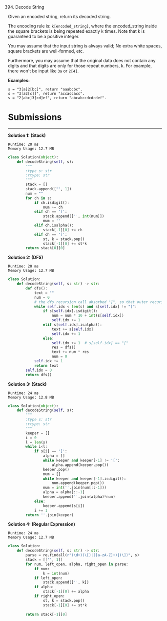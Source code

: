 394. Decode String

Given an encoded string, return its decoded string.

The encoding rule is: `k[encoded_string]`, where the encoded_string inside the square brackets is being repeated exactly k times. Note that k is guaranteed to be a positive integer.

You may assume that the input string is always valid; No extra white spaces, square brackets are well-formed, etc.

Furthermore, you may assume that the original data does not contain any digits and that digits are only for those repeat numbers, k. For example, there won't be input like `3a` or `2[4]`.

**Examples:**
```
s = "3[a]2[bc]", return "aaabcbc".
s = "3[a2[c]]", return "accaccacc".
s = "2[abc]3[cd]ef", return "abcabccdcdcdef".
```

# Submissions
---
**Solution 1: (Stack)**
```
Runtime: 20 ms
Memory Usage: 12.7 MB
```
```python
class Solution(object):
    def decodeString(self, s):
        """
        :type s: str
        :rtype: str
        """
        stack = []
        stack.append(["", 1])
        num = ""
        for ch in s:
            if ch.isdigit():
                num += ch
            elif ch == '[':
                stack.append(['', int(num)])
                num = ''
            elif ch.isalpha():
                stack[-1][0] += ch
            elif ch == ']':
                st, k = stack.pop()
                stack[-1][0] += st*k
        return stack[0][0]
```

**Solution 2: (DFS)**
```
Runtime: 20 ms
Memory Usage: 12.7 MB
```
```python
class Solution:
    def decodeString(self, s: str) -> str:
        def dfs():
            text = ""
            num = 0
            # the dfs recursion call absorbed "]", so that outer recursion can continue
            while self.idx < len(s) and s[self.idx] != "]":
                if s[self.idx].isdigit():
                    num = num * 10 + int(s[self.idx])
                    self.idx += 1
                elif s[self.idx].isalpha():
                    text += s[self.idx]
                    self.idx += 1
                else:
                    self.idx += 1  # s[self.idx] == "["
                    res = dfs()
                    text += num * res
                    num = 0
            self.idx += 1
            return text
        self.idx = 0
        return dfs()
```

**Solution 3: (Stack)**
```
Runtime: 24 ms
Memory Usage: 12.8 MB
```
```python
class Solution(object):
    def decodeString(self, s):
        """
        :type s: str
        :rtype: str
        """
        keeper = []
        i = 0
        l = len(s)
        while i<l:
            if s[i] == ']':
                alpha = []
                while keeper and keeper[-1] != '[':
                    alpha.append(keeper.pop())
                keeper.pop()
                num = []
                while keeper and keeper[-1].isdigit():
                    num.append(keeper.pop())
                num = int(''.join(num[::-1]))
                alpha = alpha[::-1]
                keeper.append(''.join(alpha)*num)
            else:
                keeper.append(s[i])
            i += 1
        return ''.join(keeper)
```

**Solution 4: (Regular Expression)**
```
Runtime: 24 ms
Memory Usage: 12.7 MB
```
```python
class Solution:
    def decodeString(self, s: str) -> str:
        parse = re.findall(r"(\d+)(\[)|([a-zA-Z]+)|(\])", s)
        stack = [['', 1]]
        for num, left_open, alpha, right_open in parse:
            if num:
                k = int(num)
            if left_open:
                stack.append(['', k])
            if alpha:
                stack[-1][0] += alpha
            if right_open:
                st, k = stack.pop()
                stack[-1][0] += st*k
            
        return stack[-1][0]
```